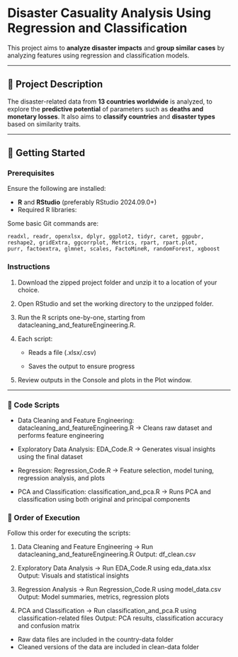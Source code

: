 # Disaster Casuality Analysis Using Regression and Classification

This project aims to **analyze disaster impacts** and **group similar cases** by analyzing features using regression and classification models.

---

## 📌 Project Description

The disaster-related data from **13 countries worldwide** is analyzed, to explore the **predictive potential** of parameters such as **deaths and monetary losses**. It also aims to **classify countries** and **disaster types** based on similarity traits.

---

## 🚀 Getting Started

### Prerequisites

Ensure the following are installed:

- **R** and **RStudio** (preferably RStudio 2024.09.0+)
- Required R libraries:

Some basic Git commands are:
```
readxl, readr, openxlsx, dplyr, ggplot2, tidyr, caret, ggpubr, 
reshape2, gridExtra, ggcorrplot, Metrics, rpart, rpart.plot, 
purr, factoextra, glmnet, scales, FactoMineR, randomForest, xgboost
```
### Instructions

1. Download the zipped project folder and unzip it to a location of your choice.

2. Open RStudio and set the working directory to the unzipped folder.

3. Run the R scripts one-by-one, starting from datacleaning_and_featureEngineering.R.

4. Each script:

    - Reads a file (.xlsx/.csv)

    - Saves the output to ensure progress

5. Review outputs in the Console and plots in the Plot window.

---

### 📁 Code Scripts
- Data Cleaning and Feature Engineering:
datacleaning_and_featureEngineering.R
→ Cleans raw dataset and performs feature engineering

- Exploratory Data Analysis:
EDA_Code.R
→ Generates visual insights using the final dataset

- Regression:
Regression_Code.R
→ Feature selection, model tuning, regression analysis, and plots

- PCA and Classification:
classification_and_pca.R
→ Runs PCA and classification using both original and principal components

### 🔄 Order of Execution
Follow this order for executing the scripts:

1. Data Cleaning and Feature Engineering
→ Run datacleaning_and_featureEngineering.R
Output: df_clean.csv

2. Exploratory Data Analysis
→ Run EDA_Code.R using eda_data.xlsx
Output: Visuals and statistical insights

3. Regression Analysis
→ Run Regression_Code.R using model_data.csv
Output: Model summaries, metrics, regression plots

4. PCA and Classification
→ Run classification_and_pca.R using classification-related files
Output: PCA results, classification accuracy and confusion matrix

- Raw data files are included in the country-data folder
- Cleaned versions of the data are included in clean-data folder

